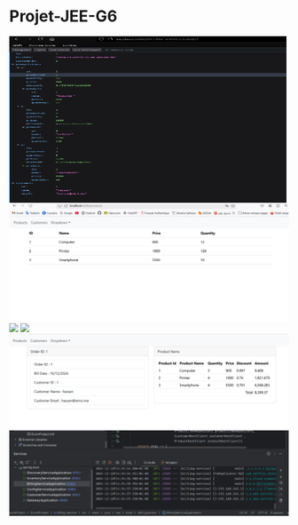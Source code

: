 ﻿# Projet-JEE-G6
<img src=".\EcomProject\screenshoot\ecom-app-SS.png" width="500" height="300">
<img src=".\EcomProject\screenshoot\img.png">
<img src=".\EcomPoject\EcomProject\screenshoot\img_1.png">
<img src=".\EcomProject\EcomProject\screenshoot\img_2.png">
<img src=".\EcomProject\screenshoot\img_3.png">
<img src=".\EcomProject\screenshoot\RunningApp.png">

